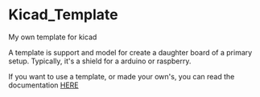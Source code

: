 # Kicad_Template
My own template for kicad

A template is support and model for create a daughter board of a primary setup.
Typically, it's a shield for a arduino or raspberry.

If you want to use a template, or made your own's, you can read the documentation [HERE](http://docs.kicad-pcb.org/5.1.4/en/kicad/kicad.html#project_templates)

